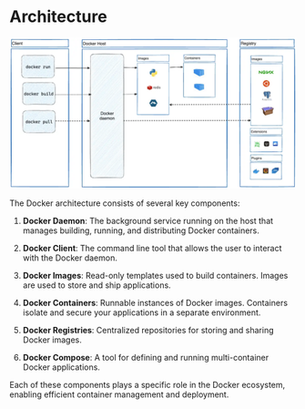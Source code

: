 # Architecture

![Docker Architecture](images/docker-architecture.webp)

The Docker architecture consists of several key components:

1. **Docker Daemon**: The background service running on the host that manages building, running, and distributing Docker containers.

2. **Docker Client**: The command line tool that allows the user to interact with the Docker daemon.

3. **Docker Images**: Read-only templates used to build containers. Images are used to store and ship applications.

4. **Docker Containers**: Runnable instances of Docker images. Containers isolate and secure your applications in a separate environment.

5. **Docker Registries**: Centralized repositories for storing and sharing Docker images.

6. **Docker Compose**: A tool for defining and running multi-container Docker applications.

Each of these components plays a specific role in the Docker ecosystem, enabling efficient container management and deployment.
